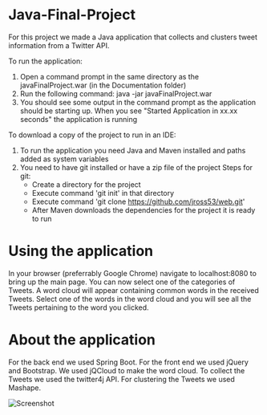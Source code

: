 # Java-Final-Project

For this project we made a Java application that collects and clusters tweet information from a Twitter API.

To run the application:
1. Open a command prompt in the same directory as the javaFinalProject.war (in the Documentation folder)
2. Run the following command: java -jar javaFinalProject.war
3. You should see some output in the command prompt as the application should be starting up. When you see "Started Application in xx.xx seconds" the application is running

To download a copy of the project to run in an IDE:
1. To run the application you need Java and Maven installed and paths added as system variables
2. You need to have git installed or have a zip file of the project
Steps for git:
   * Create a directory for the project
   *  Execute command 'git init' in that directory
   *   Execute command 'git clone https://github.com/jross53/web.git'
   *   After Maven downloads the dependencies for the project it is ready to run

# Using the application
In your browser (preferrably Google Chrome) navigate to localhost:8080 to bring up the main page. You can now select one of the categories of Tweets. A word cloud will appear containing common words in the received Tweets. Select one of the words in the word cloud and you will see all the Tweets pertaining to the word you clicked.

# About the application
For the back end we used Spring Boot. For the front end we used jQuery and Bootstrap. We used jQCloud to make the word cloud. To collect the Tweets we used the twitter4j API. For clustering the Tweets we used Mashape.

![Screenshot](https://github.com/jross53/web/blob/master/screenshot.PNG)

